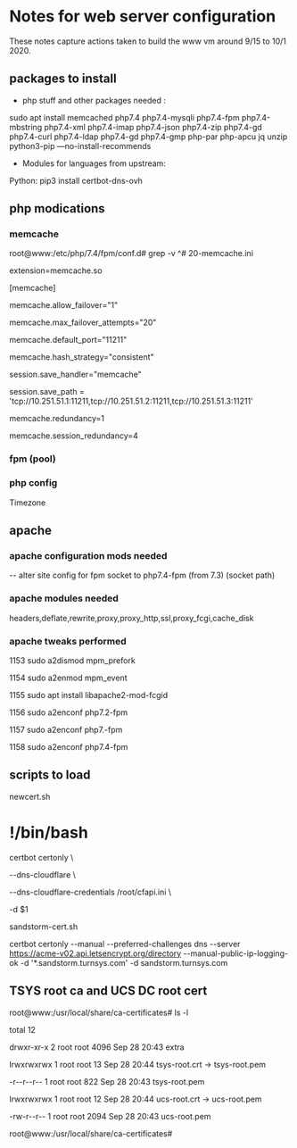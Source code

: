 # Notes for web server configuration

These notes capture actions taken to build the www vm around 9/15 to 10/1 2020.

## packages to install

* php stuff and other packages needed :

sudo apt install memcached php7.4 php7.4-mysqli php7.4-fpm php7.4-mbstring php7.4-xml php7.4-imap php7.4-json php7.4-zip php7.4-gd php7.4-curl php7.4-ldap php7.4-gd php7.4-gmp php-par php-apcu jq unzip python3-pip —no-install-recommends

* Modules for languages from upstream:

Python: pip3 install certbot-dns-ovh

## php modications

### memcache

root@www:/etc/php/7.4/fpm/conf.d# grep -v ^# 20-memcache.ini

extension=memcache.so

[memcache]

memcache.allow_failover="1"

memcache.max_failover_attempts="20"

memcache.default_port="11211"

memcache.hash_strategy="consistent"

session.save_handler="memcache"

session.save_path = 'tcp://10.251.51.1:11211,tcp://10.251.51.2:11211,tcp://10.251.51.3:11211'

memcache.redundancy=1

memcache.session_redundancy=4

### fpm (pool)

### php config

Timezone

## apache

### apache configuration mods needed

-- alter site config for fpm socket to php7.4-fpm (from 7.3) (socket path)

### apache modules needed

headers,deflate,rewrite,proxy,proxy_http,ssl,proxy_fcgi,cache_disk

### apache tweaks performed

1153 sudo a2dismod mpm_prefork

1154 sudo a2enmod mpm_event

1155 sudo apt install libapache2-mod-fcgid

1156 sudo a2enconf php7.2-fpm

1157 sudo a2enconf php7.-fpm

1158 sudo a2enconf php7.4-fpm

## scripts to load

newcert.sh

# !/bin/bash

certbot certonly \

--dns-cloudflare \

--dns-cloudflare-credentials /root/cfapi.ini \

-d $1

sandstorm-cert.sh

certbot certonly --manual --preferred-challenges dns --server <https://acme-v02.api.letsencrypt.org/directory> --manual-public-ip-logging-ok -d '*.sandstorm.turnsys.com' -d sandstorm.turnsys.com

## TSYS root ca and UCS DC root cert

root@www:/usr/local/share/ca-certificates# ls -l

total 12

drwxr-xr-x 2 root root 4096 Sep 28 20:43 extra

lrwxrwxrwx 1 root root 13 Sep 28 20:44 tsys-root.crt -> tsys-root.pem

-r--r--r-- 1 root root 822 Sep 28 20:43 tsys-root.pem

lrwxrwxrwx 1 root root 12 Sep 28 20:44 ucs-root.crt -> ucs-root.pem

-rw-r--r-- 1 root root 2094 Sep 28 20:43 ucs-root.pem

root@www:/usr/local/share/ca-certificates#
